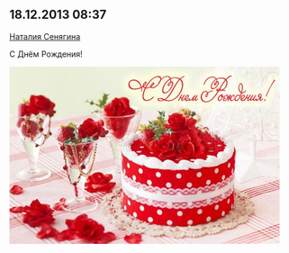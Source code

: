 ## 18.12.2013 08:37

[Наталия Сенягина](https://vk.com/id33862652)

С Днём Рождения!

![2013_12_18---08_37.jpg](img/2013_12_18---08_37.jpg)
